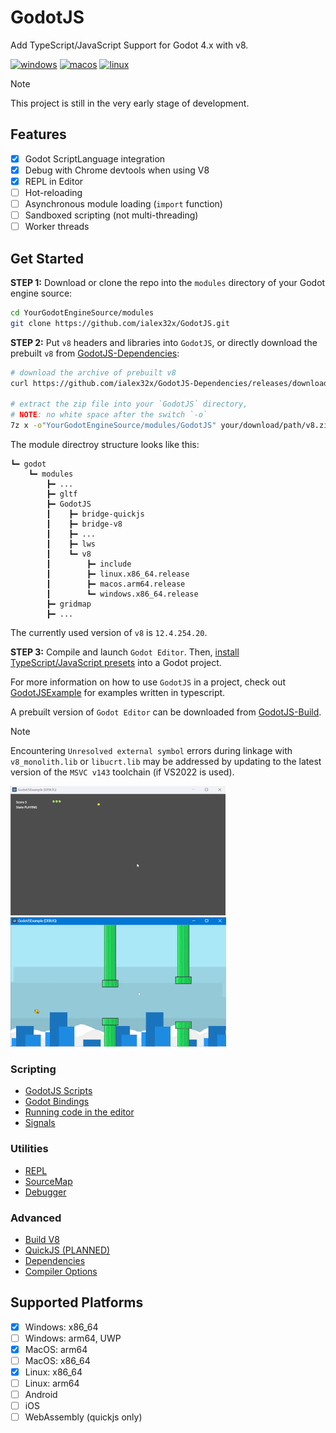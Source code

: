 
# GodotJS 
Add TypeScript/JavaScript Support for Godot 4.x with v8.

[![windows](https://github.com/ialex32x/GodotJS-Build/actions/workflows/build_editor_windows.yml/badge.svg)](https://github.com/ialex32x/GodotJS-Build/actions/workflows/build_editor_windows.yml)
[![macos](https://github.com/ialex32x/GodotJS-Build/actions/workflows/build_editor_macos.yml/badge.svg)](https://github.com/ialex32x/GodotJS-Build/actions/workflows/build_editor_macos.yml)
[![linux](https://github.com/ialex32x/GodotJS-Build/actions/workflows/build_editor_linux.yml/badge.svg)](https://github.com/ialex32x/GodotJS-Build/actions/workflows/build_editor_linux.yml)

> [!NOTE]
> This project is still in the very early stage of development.

## Features
* [x] Godot ScriptLanguage integration
* [x] Debug with Chrome devtools when using V8
* [x] REPL in Editor
* [ ] Hot-reloading
* [ ] Asynchronous module loading (`import` function)
* [ ] Sandboxed scripting (not multi-threading)
* [ ] Worker threads

## Get Started

**STEP 1:** Download or clone the repo into the `modules` directory of your Godot engine source:
```sh
cd YourGodotEngineSource/modules
git clone https://github.com/ialex32x/GodotJS.git
```

**STEP 2:** Put `v8` headers and libraries into `GodotJS`, or directly download the prebuilt `v8` from [GodotJS-Dependencies](https://github.com/ialex32x/GodotJS-Dependencies/releases):

```sh
# download the archive of prebuilt v8 
curl https://github.com/ialex32x/GodotJS-Dependencies/releases/download/v8_r6/v8_r6.zip --output your/download/path/v8.zip

# extract the zip file into your `GodotJS` directory, 
# NOTE: no white space after the switch `-o`
7z x -o"YourGodotEngineSource/modules/GodotJS" your/download/path/v8.zip 
```

The module directroy structure looks like this:
```
┗━ godot
    ┗━ modules
        ┣━ ...
        ┣━ gltf
        ┣━ GodotJS
        ┃    ┣━ bridge-quickjs
        ┃    ┣━ bridge-v8
        ┃    ┣━ ...
        ┃    ┣━ lws
        ┃    ┗━ v8
        ┃        ┣━ include
        ┃        ┣━ linux.x86_64.release
        ┃        ┣━ macos.arm64.release
        ┃        ┗━ windows.x86_64.release
        ┣━ gridmap
        ┣━ ...
```

The currently used version of `v8` is `12.4.254.20`.

**STEP 3:** Compile and launch `Godot Editor`. Then, [install TypeScript/JavaScript presets](./docs/install_ts_presets.md) into a Godot project.

For more information on how to use `GodotJS` in a project, check out [GodotJSExample](https://github.com/ialex32x/GodotJSExample.git) for examples written in typescript.

A prebuilt version of `Godot Editor` can be downloaded from [GodotJS-Build](https://github.com/ialex32x/GodotJS-Build/releases).

> [!NOTE]
> Encountering `Unresolved external symbol` errors during linkage with `v8_monolith.lib` or `libucrt.lib` may be addressed by updating to the latest version of the `MSVC v143` toolchain (if VS2022 is used).

[![Example: Snake](./docs/assets/snake_01.gif)](https://github.com/ialex32x/GodotJSExample.git)
[![Example: Jummpy Bird](./docs/assets/jumpybird.gif)](https://github.com/ialex32x/GodotJSExample.git)

### Scripting
* [GodotJS Scripts](./docs/godotjs_scripts.md)
* [Godot Bindings](./docs/godot_binding.md)
* [Running code in the editor](./docs/running_code_in_editor.md)
* [Signals](./docs/signals.md)

### Utilities
* [REPL](./docs/repl.md)
* [SourceMap](./docs/source_map.md)
* [Debugger](./docs/debugger.md)

### Advanced
* [Build V8](./docs/build_v8.md)
* [QuickJS (PLANNED)](./docs/quickjs.md)
* [Dependencies](./docs/deps.md)
* [Compiler Options](./docs/compiler_options.md)

## Supported Platforms
- [x] Windows: x86_64
- [ ] Windows: arm64, UWP
- [x] MacOS: arm64
- [ ] MacOS: x86_64
- [x] Linux: x86_64
- [ ] Linux: arm64
- [ ] Android
- [ ] iOS
- [ ] WebAssembly (quickjs only)
